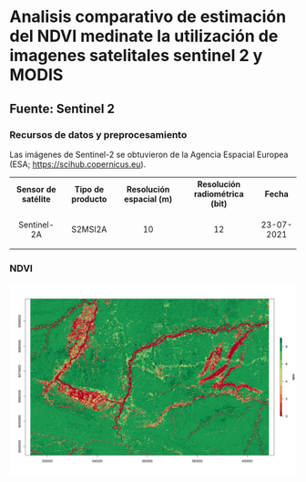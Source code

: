 # Analisis comparativo de estimación del NDVI medinate la utilización de imagenes satelitales sentinel 2 y MODIS  

## Fuente: Sentinel 2
### Recursos de datos y preprocesamiento
Las imágenes de Sentinel-2 se obtuvieron de la Agencia Espacial Europea (ESA; https://scihub.copernicus.eu).
<table>
<tr>
<th>Sensor de satélite</th>
<th>Tipo de producto</th>
<th>Resolución espacial (m)</th>
<th>Resolución radiométrica (bit)</th>
<th>Fecha</th>
</tr>
<tr>

<td><p align="center">Sentinel-2A</p></td>
<td><p align="center">S2MSI2A</p></td>
<td><p align="center">10</p></td>
<td><p align="center">12</p></td>
<td><p align="center">23-07-2021</p></td>
</tr>
</table>


### NDVI
<p align="center">

  <img src="https://github.com/salasart/NDVI/blob/main/result/ndvi.png"/>

  </p>
